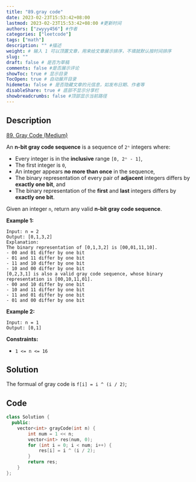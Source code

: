 ```yaml
---
title: "89.gray code"
date: 2023-02-23T15:53:42+08:00
lastmod: 2023-02-23T15:53:42+08:00 #更新时间
authors: ["zwyyy456"] #作者
categories: ["leetcode"]
tags: ["math"]
description: "" #描述
weight: # 输入 1 可以顶置文章，用来给文章展示排序，不填就默认按时间排序
slug: ""
draft: false # 是否为草稿
comments: false #是否展示评论
showToc: true # 显示目录
TocOpen: true # 自动展开目录
hidemeta: false # 是否隐藏文章的元信息，如发布日期、作者等
disableShare: true # 底部不显示分享栏
showbreadcrumbs: false #顶部显示当前路径
---
```

## Description
[89. Gray Code (Medium)](https://leetcode.com/problems/gray-code/)

An **n-bit gray code sequence** is a sequence of `2ⁿ` integers where:

- Every integer is in the **inclusive** range `[0, 2ⁿ - 1]`,
- The first integer is `0`,
- An integer appears **no more than once** in the sequence,
- The binary representation of every pair of **adjacent** integers differs by **exactly one bit**,
and
- The binary representation of the **first** and **last** integers differs by **exactly one bit**.

Given an integer `n`, return any valid **n-bit gray code sequence**.

**Example 1:**

```
Input: n = 2
Output: [0,1,3,2]
Explanation:
The binary representation of [0,1,3,2] is [00,01,11,10].
- 00 and 01 differ by one bit
- 01 and 11 differ by one bit
- 11 and 10 differ by one bit
- 10 and 00 differ by one bit
[0,2,3,1] is also a valid gray code sequence, whose binary representation is [00,10,11,01].
- 00 and 10 differ by one bit
- 10 and 11 differ by one bit
- 11 and 01 differ by one bit
- 01 and 00 differ by one bit

```

**Example 2:**

```
Input: n = 1
Output: [0,1]

```

**Constraints:**

- `1 <= n <= 16`

## Solution
The formual of gray code is `f[i] = i ^ (i / 2)`;

## Code
```cpp
class Solution {
  public:
    vector<int> grayCode(int n) {
        int num = 1 << n;
        vector<int> res(num, 0);
        for (int i = 0; i < num; i++) {
            res[i] = i ^ (i / 2);
        }
        return res;
    }
};
```